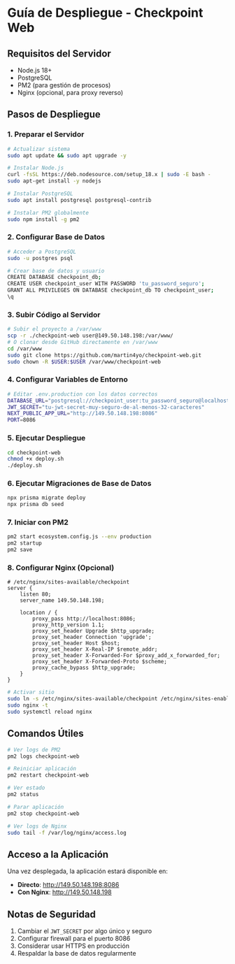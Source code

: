 # Guía de Despliegue - Checkpoint Web

## Requisitos del Servidor

- Node.js 18+
- PostgreSQL
- PM2 (para gestión de procesos)
- Nginx (opcional, para proxy reverso)

## Pasos de Despliegue

### 1. Preparar el Servidor

```bash
# Actualizar sistema
sudo apt update && sudo apt upgrade -y

# Instalar Node.js
curl -fsSL https://deb.nodesource.com/setup_18.x | sudo -E bash -
sudo apt-get install -y nodejs

# Instalar PostgreSQL
sudo apt install postgresql postgresql-contrib

# Instalar PM2 globalmente
sudo npm install -g pm2
```

### 2. Configurar Base de Datos

```bash
# Acceder a PostgreSQL
sudo -u postgres psql

# Crear base de datos y usuario
CREATE DATABASE checkpoint_db;
CREATE USER checkpoint_user WITH PASSWORD 'tu_password_seguro';
GRANT ALL PRIVILEGES ON DATABASE checkpoint_db TO checkpoint_user;
\q
```

### 3. Subir Código al Servidor

```bash
# Subir el proyecto a /var/www
scp -r ./checkpoint-web user@149.50.148.198:/var/www/
# O clonar desde GitHub directamente en /var/www
cd /var/www
sudo git clone https://github.com/martin4yo/checkpoint-web.git
sudo chown -R $USER:$USER /var/www/checkpoint-web
```

### 4. Configurar Variables de Entorno

```bash
# Editar .env.production con los datos correctos
DATABASE_URL="postgresql://checkpoint_user:tu_password_seguro@localhost:5432/checkpoint_db"
JWT_SECRET="tu-jwt-secret-muy-seguro-de-al-menos-32-caracteres"
NEXT_PUBLIC_APP_URL="http://149.50.148.198:8086"
PORT=8086
```

### 5. Ejecutar Despliegue

```bash
cd checkpoint-web
chmod +x deploy.sh
./deploy.sh
```

### 6. Ejecutar Migraciones de Base de Datos

```bash
npx prisma migrate deploy
npx prisma db seed
```

### 7. Iniciar con PM2

```bash
pm2 start ecosystem.config.js --env production
pm2 startup
pm2 save
```

### 8. Configurar Nginx (Opcional)

```nginx
# /etc/nginx/sites-available/checkpoint
server {
    listen 80;
    server_name 149.50.148.198;

    location / {
        proxy_pass http://localhost:8086;
        proxy_http_version 1.1;
        proxy_set_header Upgrade $http_upgrade;
        proxy_set_header Connection 'upgrade';
        proxy_set_header Host $host;
        proxy_set_header X-Real-IP $remote_addr;
        proxy_set_header X-Forwarded-For $proxy_add_x_forwarded_for;
        proxy_set_header X-Forwarded-Proto $scheme;
        proxy_cache_bypass $http_upgrade;
    }
}
```

```bash
# Activar sitio
sudo ln -s /etc/nginx/sites-available/checkpoint /etc/nginx/sites-enabled/
sudo nginx -t
sudo systemctl reload nginx
```

## Comandos Útiles

```bash
# Ver logs de PM2
pm2 logs checkpoint-web

# Reiniciar aplicación
pm2 restart checkpoint-web

# Ver estado
pm2 status

# Parar aplicación
pm2 stop checkpoint-web

# Ver logs de Nginx
sudo tail -f /var/log/nginx/access.log
```

## Acceso a la Aplicación

Una vez desplegada, la aplicación estará disponible en:
- **Directo**: http://149.50.148.198:8086
- **Con Nginx**: http://149.50.148.198

## Notas de Seguridad

1. Cambiar el `JWT_SECRET` por algo único y seguro
2. Configurar firewall para el puerto 8086
3. Considerar usar HTTPS en producción
4. Respaldar la base de datos regularmente